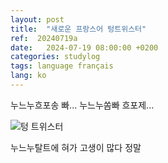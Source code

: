 ```yaml
---
layout: post
title:  "새로운 프랑스어 텅트위스터"
ref:  20240719a
date:   2024-07-19 08:00:00 +0200
categories: studylog
tags: language français
lang: ko
---
```


누느누흐포송 빠... 누느누쏨빠 흐포제...

![텅 트위스터](https://i.postimg.cc/X7xdZhsd/Image-20240719-085836-296-1.png)

누느누탈트에 혀가 고생이 많다 정말